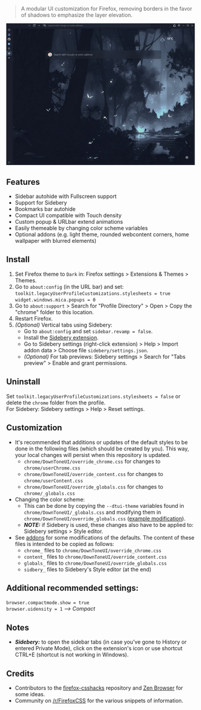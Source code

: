 > A modular UI customization for Firefox, removing borders in the favor of shadows to emphasize the layer elevation.

![Preview](assets/preview.gif "Preview")

## Features

* Sidebar autohide with Fullscreen support
* Support for Sidebery
* Bookmarks bar autohide
* Compact UI compatible with Touch density
* Custom popup & URLbar extend animations
* Easily themeable by changing color scheme variables
* Optional addons (e.g. light theme, rounded webcontent corners, home wallpaper with blurred elements)

## Install

1. Set Firefox theme to `Dark` in: Firefox settings > Extensions & Themes > Themes.
2. Go to `about:config` (in the URL bar) and set:<br>
    `toolkit.legacyUserProfileCustomizations.stylesheets = true`<br>
    `widget.windows.mica.popups = 0`
3. Go to `about:support` > Search for "Profile Directory" > Open > Copy the "chrome" folder to this location.
4. Restart Firefox.
5. *(Optional)* Vertical tabs using Sidebery:
    * Go to `about:config` and set `sidebar.revamp = false`.
    * Install the [Sidebery extension](https://addons.mozilla.org/en-US/firefox/addon/sidebery/).
    * Go to Sidebery settings (right-click extension) > Help > Import addon data > Choose file `sidebery/settings.json`.
    * *(Optional)* For tab previews: Sidebery settings > Search for "Tabs preview" > Enable and grant permissions.

## Uninstall

Set `toolkit.legacyUserProfileCustomizations.stylesheets = false` or delete the `chrome` folder from the profile.\
For Sidebery: Sidebery settings > Help > Reset settings.

## Customization

* It's recommended that additions or updates of the default styles to be done in the following files (which should be created by you). This way, your local changes will persist when this repository is updated.
    * `chrome/DownToneUI/override_chrome.css` for changes to `chrome/userChrome.css`
    * `chrome/DownToneUI/override_content.css` for changes to `chrome/userContent.css`
    * `chrome/DownToneUI/override_globals.css` for changes to `chrome/_globals.css`
* Changing the color scheme:
    * This can be done by copying the `--dtui-theme` variables found in `chrome/DownToneUI/_globals.css` and modifying them in `chrome/DownToneUI/override_globals.css` ([example modification](https://github.com/oviung/DownToneUI-Firefox/blob/main/addons/themes/DownToneUI_Light/globals_theme_DownToneUI_Light.css)).
    * *__NOTE:__* if Sidebery is used, these changes also have to be applied to: Sidebery settings > Style editor.
* See [addons](addons/) for some modifications of the defaults. The content of these files is intended to be copied as follows:
    * `chrome_` files to `chrome/DownToneUI/override_chrome.css`
    * `content_` files to `chrome/DownToneUI/override_content.css`
    * `globals_` files to `chrome/DownToneUI/override_globals.css`
    * `sidbery_` files to Sidebery's Style editor (at the end)

## Additional recommended settings:

`browser.compactmode.show = true`<br>
`browser.uidensity = 1`    *--> Compact*

## Notes

* *__Sidebery:__* to open the sidebar tabs (in case you've gone to History or entered Private Mode), click on the extension's icon or use shortcut CTRL+E (shortcut is not working in Windows).

## Credits

* Contributors to the [firefox-csshacks](https://github.com/MrOtherGuy/firefox-csshacks) repository and [Zen Browser](https://zen-browser.app) for some ideas.
* Community on [/r/FirefoxCSS](https://www.reddit.com/r/FirefoxCSS/) for the various snippets of information.

<!-- Auto-update: 2025-10-03T14:45:04.463574 -->

<!-- Auto-update: 2025-10-06T21:08:47.164229 -->
